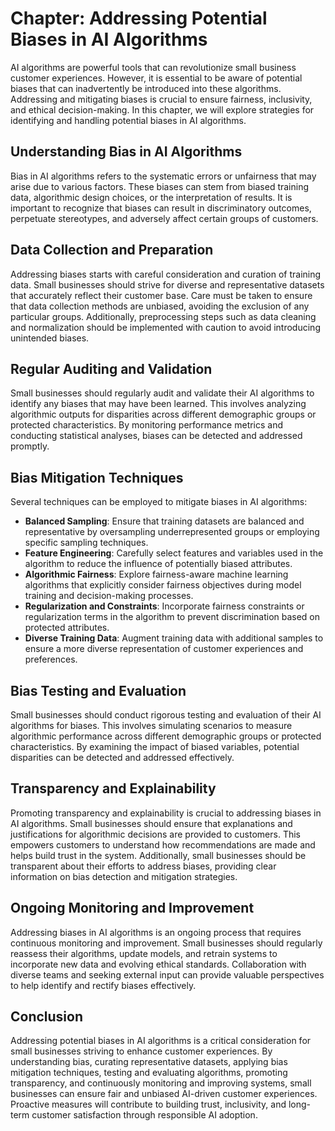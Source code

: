 Chapter: Addressing Potential Biases in AI Algorithms
=====================================================

AI algorithms are powerful tools that can revolutionize small business customer experiences. However, it is essential to be aware of potential biases that can inadvertently be introduced into these algorithms. Addressing and mitigating biases is crucial to ensure fairness, inclusivity, and ethical decision-making. In this chapter, we will explore strategies for identifying and handling potential biases in AI algorithms.

Understanding Bias in AI Algorithms
-----------------------------------

Bias in AI algorithms refers to the systematic errors or unfairness that may arise due to various factors. These biases can stem from biased training data, algorithmic design choices, or the interpretation of results. It is important to recognize that biases can result in discriminatory outcomes, perpetuate stereotypes, and adversely affect certain groups of customers.

Data Collection and Preparation
-------------------------------

Addressing biases starts with careful consideration and curation of training data. Small businesses should strive for diverse and representative datasets that accurately reflect their customer base. Care must be taken to ensure that data collection methods are unbiased, avoiding the exclusion of any particular groups. Additionally, preprocessing steps such as data cleaning and normalization should be implemented with caution to avoid introducing unintended biases.

Regular Auditing and Validation
-------------------------------

Small businesses should regularly audit and validate their AI algorithms to identify any biases that may have been learned. This involves analyzing algorithmic outputs for disparities across different demographic groups or protected characteristics. By monitoring performance metrics and conducting statistical analyses, biases can be detected and addressed promptly.

Bias Mitigation Techniques
--------------------------

Several techniques can be employed to mitigate biases in AI algorithms:

* **Balanced Sampling**: Ensure that training datasets are balanced and representative by oversampling underrepresented groups or employing specific sampling techniques.
* **Feature Engineering**: Carefully select features and variables used in the algorithm to reduce the influence of potentially biased attributes.
* **Algorithmic Fairness**: Explore fairness-aware machine learning algorithms that explicitly consider fairness objectives during model training and decision-making processes.
* **Regularization and Constraints**: Incorporate fairness constraints or regularization terms in the algorithm to prevent discrimination based on protected attributes.
* **Diverse Training Data**: Augment training data with additional samples to ensure a more diverse representation of customer experiences and preferences.

Bias Testing and Evaluation
---------------------------

Small businesses should conduct rigorous testing and evaluation of their AI algorithms for biases. This involves simulating scenarios to measure algorithmic performance across different demographic groups or protected characteristics. By examining the impact of biased variables, potential disparities can be detected and addressed effectively.

Transparency and Explainability
-------------------------------

Promoting transparency and explainability is crucial to addressing biases in AI algorithms. Small businesses should ensure that explanations and justifications for algorithmic decisions are provided to customers. This empowers customers to understand how recommendations are made and helps build trust in the system. Additionally, small businesses should be transparent about their efforts to address biases, providing clear information on bias detection and mitigation strategies.

Ongoing Monitoring and Improvement
----------------------------------

Addressing biases in AI algorithms is an ongoing process that requires continuous monitoring and improvement. Small businesses should regularly reassess their algorithms, update models, and retrain systems to incorporate new data and evolving ethical standards. Collaboration with diverse teams and seeking external input can provide valuable perspectives to help identify and rectify biases effectively.

Conclusion
----------

Addressing potential biases in AI algorithms is a critical consideration for small businesses striving to enhance customer experiences. By understanding bias, curating representative datasets, applying bias mitigation techniques, testing and evaluating algorithms, promoting transparency, and continuously monitoring and improving systems, small businesses can ensure fair and unbiased AI-driven customer experiences. Proactive measures will contribute to building trust, inclusivity, and long-term customer satisfaction through responsible AI adoption.

